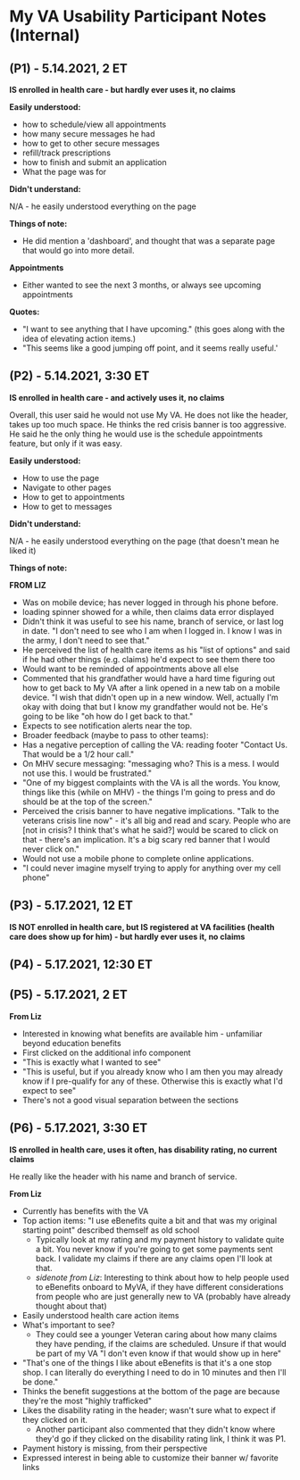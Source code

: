 # My VA Usability Participant Notes (Internal)

## (P1) - 5.14.2021, 2 ET

**IS enrolled in health care - but hardly ever uses it, no claims**

**Easily understood:**

- how to schedule/view all appointments
- how many secure messages he had
- how to get to other secure messages
- refill/track prescriptions
- how to finish and submit an application
- What the page was for

**Didn't understand:**

N/A - he easily understood everything on the page

**Things of note:**

- He did mention a 'dashboard', and thought that was a separate page that would go into more detail.

**Appointments**
- Either wanted to see the next 3 months, or always see upcoming appointments 

**Quotes:**
- "I want to see anything that I have upcoming." (this goes along with the idea of elevating action items.)
- "This seems like a good jumping off point, and it seems really useful.'


## (P2) - 5.14.2021, 3:30 ET

**IS enrolled in health care - and actively uses it, no claims**

Overall, this user said he would not use My VA. He does not like the header, takes up too much space. He thinks the red crisis banner is too aggressive. He said he the only thing he would use is the schedule appointments feature, but only if it was easy. 

**Easily understood:**

- How to use the page
- Navigate to other pages
- How to get to appointments
- How to get to messages

**Didn't understand:**

N/A - he easily understood everything on the page (that doesn't mean he liked it)

**Things of note:**

**FROM LIZ**

- Was on mobile device; has never logged in through his phone before.
- loading spinner showed for a while, then claims data error displayed
- Didn't think it was useful to see his name, branch of service, or last log in date. "I don't need to see who I am when I logged in. I know I was in the army, I don't need to see that."
- He perceived the list of health care items as his "list of options" and said if he had other things (e.g. claims) he'd expect to see them there too
- Would want to be reminded of appointments above all else
- Commented that his grandfather would have a hard time figuring out how to get back to My VA after a link opened in a new tab on a mobile device. "I wish that didn't open up in a new window. Well, actually I'm okay with doing that but I know my grandfather would not be. He's going to be like "oh how do I get back to that."
- Expects to see notification alerts near the top.
- Broader feedback (maybe to pass to other teams):
- Has a negative perception of calling the VA: reading footer "Contact Us. That would be a 1/2 hour call."
- On MHV secure messaging: "messaging who? This is a mess. I would not use this. I would be frustrated."
- "One of my biggest complaints with the VA is all the words. You know, things like this (while on MHV) - the things I'm going to press and do should be at the top of the screen."
- Perceived the crisis banner to have negative implications. "Talk to the veterans crisis line now" - it's all big and read and scary. People who are [not in crisis? I think that's what he said?] would be scared to click on that - there's an implication. It's a big scary red banner that I would never click on."
- Would not use a mobile phone to complete online applications.
- "I could never imagine myself trying to apply for anything over my cell phone"


## (P3) - 5.17.2021, 12 ET

**IS NOT enrolled in health care, but IS registered at VA facilities (health care does show up for him) - but hardly ever uses it, no claims**




## (P4) - 5.17.2021, 12:30 ET


## (P5) - 5.17.2021, 2 ET

**From Liz**
- Interested in knowing what benefits are available him - unfamiliar beyond education benefits
- First clicked on the additional info component
- "This is exactly what I wanted to see"
- "This is useful, but if you already know who I am then you may already know if I pre-qualify for any of these. Otherwise this is exactly what I'd expect to see"
- There's not a good visual separation between the sections


## (P6) - 5.17.2021, 3:30 ET

**IS enrolled in health care, uses it often, has disability rating, no current claims**

He really like the header with his name and branch of service.


**From Liz**
- Currently has benefits with the VA
- Top action items: "I use eBenefits quite a bit and that was my original starting point" described themself as old school
  - Typically look at my rating and my payment history to validate quite a bit. You never know if you're going to get some payments sent back. I validate my claims if there are any claims open I'll look at that.
  - _sidenote from Liz_: Interesting to think about how to help people used to eBenefits onboard to MyVA, if they have different considerations from people who are just generally new to VA (probably have already thought about that)
- Easily understood health care action items
- What's important to see? 
  - They could see a younger Veteran caring about how many claims they have pending, if the claims are scheduled. Unsure if that would be part of my VA "I don't even know if that would show up in here"
- "That's one of the things I like about eBenefits is that it's a one stop shop. I can literally do everything I need to do in 10 minutes and then I'll be done."
- Thinks the benefit suggestions at the bottom of the page are because they're the most "highly trafficked"
- Likes the disability rating in the header; wasn't sure what to expect if they clicked on it. 
  - Another participant also commented that they didn't know where they'd go if they clicked on the disability rating link, I think it was P1. 
- Payment history is missing, from their perspective
- Expressed interest in being able to customize their banner w/ favorite links



